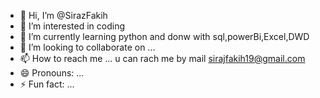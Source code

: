 - 👋 Hi, I’m @SirazFakih
- 👀 I’m interested in coding
- 🌱 I’m currently learning python and donw with sql,powerBi,Excel,DWD
- 💞️ I’m looking to collaborate on ...
- 📫 How to reach me ... u can rach me by mail sirajfakih19@gmail.com
- 😄 Pronouns: ...
- ⚡ Fun fact: ...

<!---
SirazFakih/SirazFakih is a ✨ special ✨ repository because its `README.md` (this file) appears on your GitHub profile.
You can click the Preview link to take a look at your changes.
--->
